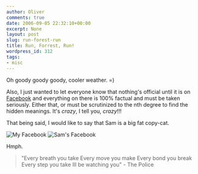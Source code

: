 ```yaml
---
author: Oliver
comments: true
date: 2006-09-05 22:32:10+00:00
excerpt: None
layout: post
slug: run-forest-run
title: Run, Forrest, Run!
wordpress_id: 312
tags:
- misc
---
```


Oh goody goody goody, cooler weather. =)

Also, I just wanted to let everyone know that nothing's official until it is on <a href="http://www.facebook.com">Facebook</a> and everything on there is 100% factual and must be taken seriously.  Either that, or must be scrutinized to the nth degree to find the hidden meanings.  It's <i>crazy</i>, I tell you, <i>crazy</i>!!!

That being said, I would like to say that Sam is a big fat copy-cat.

<img src="http://www.oliverweb.com/wp-content/uploads/2006/09/meface.jpg" alt="My Facebook" />

<img src="http://www.oliverweb.com/wp-content/uploads/2006/09/samfaceorig.jpg" alt="Sam's Facebook" />

Hmph.

<blockquote class="lyrics">"Every breath you take
Every move you make
Every bond you break
Every step you take
Ill be watching you" - The Police</blockquote>